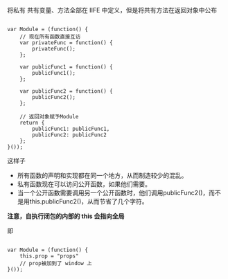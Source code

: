 将私有 共有变量、方法全部在 IIFE 中定义，但是将共有方法在返回对象中公布
```JS

var Module = (function() {
    // 现在所有函数直接互访
    var privateFunc = function() {
        privateFunc();
    };
   
    var publicFunc1 = function() {
        publicFunc1();
    };
   
    var publicFunc2 = function() {
        publicFunc2();
    };
   
    // 返回对象赋予Module
    return {
        publicFunc1: publicFunc1,
        publicFunc2: publicFunc2
    };
}());
```

这样子
- 所有函数的声明和实现都在同一个地方，从而制造较少的混乱。
- 私有函数现在可以访问公开函数，如果他们需要。
- 当一个公开函数需要调用另一个公开函数时，他们调用publicFunc2()，而不是用this.publicFunc2()，从而节省了几个字符。


**注意，自执行闭包的内部的 this 会指向全局**

即
```JS

var Module = (function() {
    this.prop = "props"
    // prop被加到了 window 上
}());
```
